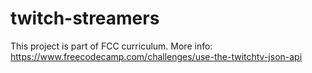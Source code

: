 # twitch-streamers
This project is part of FCC curriculum. More info: 
https://www.freecodecamp.com/challenges/use-the-twitchtv-json-api
